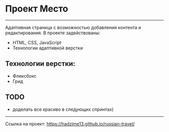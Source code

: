 # Проект Место
_____________________________________________ 
Адаптивная страница с возможностью добавления контента и редактирования.
В проекте задействованы:
* HTML, CSS, JavaScript
* Технологии адаптивной верстки

## Технологии верстки: 

* Флексбокс
* Грид

## TODO
* доделать все красиво в следующих спринтах)
_____________________________________________ 
Ссылка на проект: https://hadzime13.github.io/russian-travel/